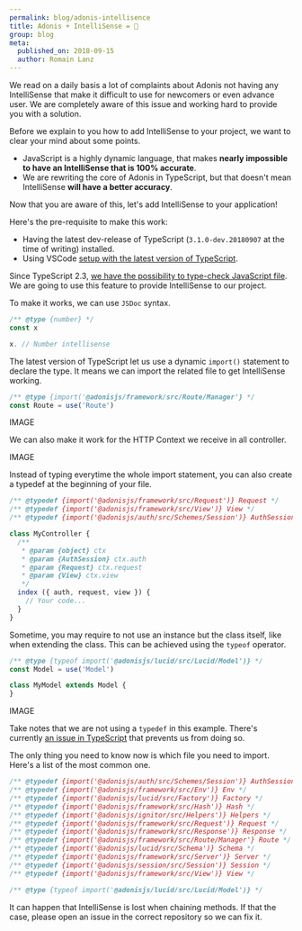 ```yaml
---
permalink: blog/adonis-intellisence
title: Adonis + IntelliSense = 💜
group: blog
meta:
  published_on: 2018-09-15
  author: Romain Lanz
---
```


We read on a daily basis a lot of complaints about Adonis not having any IntelliSense that make it difficult to use for newcomers or even advance user. We are completely aware of this issue and working hard to provide you with a solution.

Before we explain to you how to add IntelliSense to your project, we want to clear your mind about some points.

- JavaScript is a highly dynamic language, that makes **nearly impossible to have an IntelliSense that is 100% accurate**.
- We are rewriting the core of Adonis in TypeScript, but that doesn't mean IntelliSense **will have a better accuracy**.

Now that you are aware of this, let's add IntelliSense to your application!

Here's the pre-requisite to make this work:

- Having the latest dev-release of TypeScript (`3.1.0-dev.20180907` at the time of writing) installed.
- Using VSCode [setup with the latest version of TypeScript](https://code.visualstudio.com/Docs/languages/typescript#_using-newer-typescript-versions).

Since TypeScript 2.3, [we have the possibility to type-check JavaScript file](https://www.typescriptlang.org/docs/handbook/type-checking-javascript-files.html). We are going to use this feature to provide IntelliSense to our project.

To make it works, we can use `JSDoc` syntax.

```js
/** @type {number} */
const x

x. // Number intellisense
```

The latest version of TypeScript let us use a dynamic `import()` statement to declare the type. It means we can import the related file to get IntelliSense working.

```js
/** @type {import('@adonisjs/framework/src/Route/Manager'} */
const Route = use('Route')
```

IMAGE

We can also make it work for the HTTP Context we receive in all controller.

IMAGE

Instead of typing everytime the whole import statement, you can also create a typedef at the beginning of your file.

```js
/** @typedef {import('@adonisjs/framework/src/Request')} Request */
/** @typedef {import('@adonisjs/framework/src/View')} View */
/** @typedef {import('@adonisjs/auth/src/Schemes/Session')} AuthSession */

class MyController {
  /**
   * @param {object} ctx
   * @param {AuthSession} ctx.auth
   * @param {Request} ctx.request
   * @param {View} ctx.view
   */
  index ({ auth, request, view }) {
    // Your code...
  }
}
```

Sometime, you may require to not use an instance but the class itself, like when extending the class. This can be achieved using the `typeof` operator.

```js
/** @type {typeof import('@adonisjs/lucid/src/Lucid/Model')} */
const Model = use('Model')

class MyModel extends Model {
}
```

IMAGE

Take notes that we are not using a `typedef` in this example. There's currently [an issue in TypeScript](https://github.com/Microsoft/TypeScript/issues/27110) that prevents us from doing so.

The only thing you need to know now is which file you need to import. Here's a list of the most common one.

```js
/** @typedef {import('@adonisjs/auth/src/Schemes/Session')} AuthSession */
/** @typedef {import('@adonisjs/framework/src/Env')} Env */
/** @typedef {import('@adonisjs/lucid/src/Factory')} Factory */
/** @typedef {import('@adonisjs/framework/src/Hash')} Hash */
/** @typedef {import('@adonisjs/ignitor/src/Helpers')} Helpers */
/** @typedef {import('@adonisjs/framework/src/Request')} Request */
/** @typedef {import('@adonisjs/framework/src/Response')} Response */
/** @typedef {import('@adonisjs/framework/src/Route/Manager'} Route */
/** @typedef {import('@adonisjs/lucid/src/Schema')} Schema */
/** @typedef {import('@adonisjs/framework/src/Server')} Server */
/** @typedef {import('@adonisjs/session/src/Session')} Session */
/** @typedef {import('@adonisjs/framework/src/View')} View */

/** @type {typeof import('@adonisjs/lucid/src/Lucid/Model')} */
```

It can happen that IntelliSense is lost when chaining methods. If that the case, please open an issue in the correct repository so we can fix it.
